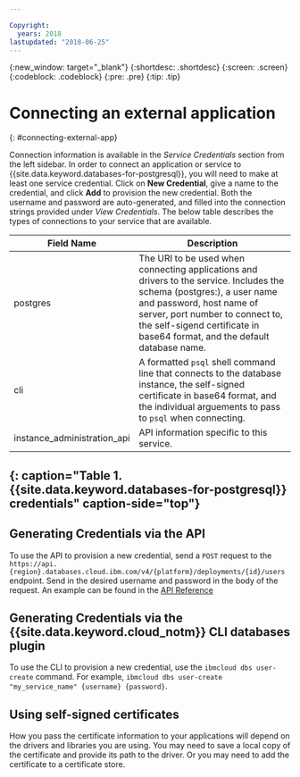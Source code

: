 ```yaml
---

Copyright:
  years: 2018
lastupdated: "2018-06-25"
---
```


{:new_window: target="_blank"}
{:shortdesc: .shortdesc}
{:screen: .screen}
{:codeblock: .codeblock}
{:pre: .pre}
{:tip: .tip}

# Connecting an external application
{: #connecting-external-app}

Connection information is available in the _Service Credentials_ section from the left sidebar. In order to connect an application or service to {{site.data.keyword.databases-for-postgresql}}, you will need to make at least one service credential. Click on **New Credential**, give a name to the credential, and click **Add** to provision the new credential. Both the username and password are auto-generated, and filled into the connection strings provided under _View Credentials_. The below table describes the types of connections to your service that are available.

Field Name | Description
----------|-----------
postgres | The URI to be used when connecting applications and drivers to the service. Includes the schema (postgres:), a user name and password, host name of server, port number to connect to, the self-sigend certificate in base64 format, and the default database name.
cli | A formatted `psql` shell command line that connects to the database instance, the self-signed certificate in base64 format, and the individual arguements to pass to `psql` when connecting.
instance_administration_api | API information specific to this service.
{: caption="Table 1. {{site.data.keyword.databases-for-postgresql}} credentials" caption-side="top"}
--------

## Generating Credentials via the API

To use the API to provision a new credential, send a `POST` request to the `https://api.{region}.databases.cloud.ibm.com/v4/{platform}/deployments/{id}/users` endpoint. Send in the desired username and password in the body of the request. An example can be found in the [API Reference](https://pages.github.ibm.com/compose/apidocs/apiv4doc-static.html#operation/createDatabaseUser)

## Generating Credentials via the {{site.data.keyword.cloud_notm}} CLI databases plugin

To use the CLI to provision a new credential, use the `ibmcloud dbs user-create` command. For example, `ibmcloud dbs user-create "my_service_name" {username} {password}`.

## Using self-signed certificates

How you pass the certificate information to your applications will depend on the drivers and libraries you are using. You may need to save a local copy of the certificate and provide its path to the driver. Or you may need to add the certificate to a certificate store. 

